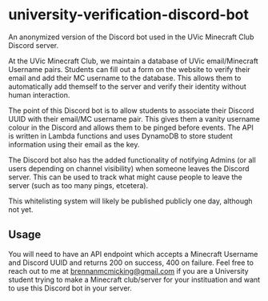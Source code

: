 # university-verification-discord-bot
An anonymized version of the Discord bot used in the UVic Minecraft Club Discord server.

At the UVic Minecraft Club, we maintain a database of UVic email/Minecraft Username pairs. Students can fill out a form on the website to verify their email and add their MC username to the database. This allows them to automatically add themself to the server and verify their identity without human interaction.

The point of this Discord bot is to allow students to associate their Discord UUID with their email/MC username pair. This gives them a vanity username colour in the Discord and allows them to be pinged before events. The API is written in Lambda functions and uses DynamoDB to store student information using their email as the key.

The Discord bot also has the added functionality of notifying Admins (or all users depending on channel visibility) when someone leaves the Discord server. This can be used to track what might cause people to leave the server (such as too many pings, etcetera).

This whitelisting system will likely be published publicly one day, although not yet. 

## Usage

You will need to have an API endpoint which accepts a Minecraft Username and Discord UUID and returns 200 on success, 400 on failure. Feel free to reach out to me at brennanmcmicking@gmail.com if you are a University student trying to make a Minecraft club/server for your instituation and want to use this Discord bot in your server.